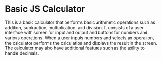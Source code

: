 # Basic JS Calculator
This is a basic calculator that performs basic arithmetic operations such as addition, subtraction, multiplication, and division. 
It consists of a user interface with screen for input and output and buttons for numbers and various operations. 
When a user inputs numbers and selects an operation, the calculator performs the calculation and displays the result in the screen.
The calculator may also have additional features such as the ability to handle decimals.
